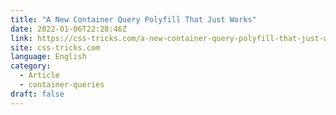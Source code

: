 ```yaml
---
title: "A New Container Query Polyfill That Just Works"
date: 2022-01-06T22:28:46Z
link: https://css-tricks.com/a-new-container-query-polyfill-that-just-works/?utm_medium=RSS&utm_source=news.12bit.vn
site: css-tricks.com
language: English
category:
  - Article
  - container-queries
draft: false
---
```

